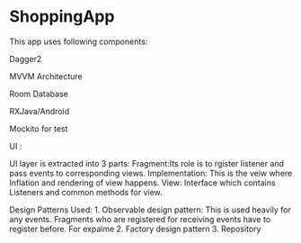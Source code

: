 # ShoppingApp
 
This app uses following components:

Dagger2

MVVM Architecture

Room Database

RXJava/Android

Mockito for test

UI :

UI layer is extracted into 3 parts: 
           Fragment:Its role is to rgister listener and pass events to corresponding views.
           Implementation: This is the veiw where Inflation and rendering of view happens.
           View: Interface which contains Listeners and common methods for view.
           
Design Patterns Used:
            1. Observable design pattern: This is used heavily for any events. Fragments who are registered for receiving events have to register before. For expalme 
            2. Factory design pattern
            3. Repository
     



